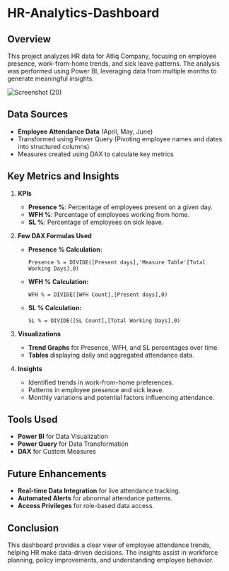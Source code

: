 # HR-Analytics-Dashboard

## Overview
This project analyzes HR data for Atliq Company, focusing on employee presence, work-from-home trends, and sick leave patterns. The analysis was performed using Power BI, leveraging data from multiple months to generate meaningful insights.

![Screenshot (20)](https://github.com/user-attachments/assets/3ce85266-e0ec-432d-9ba2-58beeae84c0e)

## Data Sources
- **Employee Attendance Data** (April, May, June)
- Transformed using Power Query (Pivoting employee names and dates into structured columns)
- Measures created using DAX to calculate key metrics

## Key Metrics and Insights
1. **KPIs**
   - **Presence %**: Percentage of employees present on a given day.
   - **WFH %**: Percentage of employees working from home.
   - **SL %**: Percentage of employees on sick leave.

2. **Few DAX Formulas Used**
   - **Presence % Calculation:**
     ```DAX
     Presence % = DIVIDE([Present days],'Measure Table'[Total Working Days],0)
     ```
   - **WFH % Calculation:**
     ```DAX
     WFH % = DIVIDE([WFH Count],[Present days],0)
     ```
   - **SL % Calculation:**
     ```DAX
     SL % = DIVIDE([SL Count],[Total Working Days],0)
     ```

3. **Visualizations**
   - **Trend Graphs** for Presence, WFH, and SL percentages over time.
   - **Tables** displaying daily and aggregated attendance data.
   
4. **Insights**
   - Identified trends in work-from-home preferences.
   - Patterns in employee presence and sick leave.
   - Monthly variations and potential factors influencing attendance.

## Tools Used
- **Power BI** for Data Visualization
- **Power Query** for Data Transformation
- **DAX** for Custom Measures

## Future Enhancements
- **Real-time Data Integration** for live attendance tracking.
- **Automated Alerts** for abnormal attendance patterns.
- **Access Privileges** for role-based data access.

## Conclusion
This dashboard provides a clear view of employee attendance trends, helping HR make data-driven decisions. The insights assist in workforce planning, policy improvements, and understanding employee behavior.



